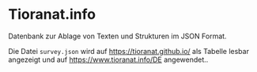 # Tioranat.info

Datenbank zur Ablage von 
Texten und Strukturen im 
JSON Format.

Die Datei <code>survey.json</code> wird auf
https://tioranat.github.io/ als Tabelle 
lesbar angezeigt und 
auf https://www.tioranat.info/DE 
angewendet..
